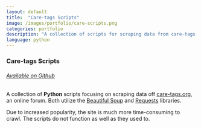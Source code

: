 ```yaml
---
layout: default
title:  "Care-tags Scripts"
image: /images/portfolio/care-scripts.png
categories: portfolio
description: "A collection of scripts for scraping data from care-tags.org, a PHPBB forum."
language: python
---
```

### Care-tags Scripts

###### [Available on Github](https://github.com/rbonick/care-tags_scripts)

A collection of **Python** scripts focusing on scraping data off [care-tags.org](http://care-tags.org/index.php),
an online forum. Both utilize the [Beautiful Soup](http://www.crummy.com/software/BeautifulSoup/) and
[Requests](http://docs.python-requests.org/en/latest/) libraries.

Due to increased popularity, the site is much more time-consuming to crawl. The scripts do not function as well as
they used to.